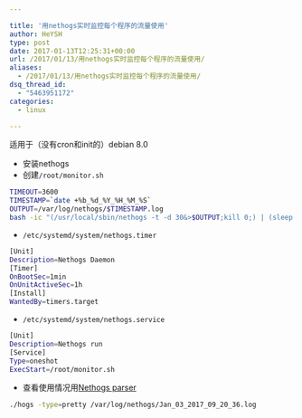 ```yaml
---

title: '用nethogs实时监控每个程序的流量使用'
author: HeYSH
type: post
date: 2017-01-13T12:25:31+00:00
url: /2017/01/13/用nethogs实时监控每个程序的流量使用/
aliases:
  - /2017/01/13/用nethogs实时监控每个程序的流量使用/
dsq_thread_id:
  - "5463951172"
categories:
  - linux

---
```

适用于（没有cron和init的）debian 8.0

-   安装nethogs
-   创建`/root/monitor.sh`

``` bash
TIMEOUT=3600
TIMESTAMP=`date +%b_%d_%Y_%H_%M_%S`
OUTPUT=/var/log/nethogs/$TIMESTAMP.log
bash -ic "(/usr/local/sbin/nethogs -t -d 30&>$OUTPUT;kill 0;) | (sleep $TIMEOUT;kill 0; )" 3>&1 2>/dev/null
```

-   `/etc/systemd/system/nethogs.timer`

``` bash
[Unit]
Description=Nethogs Daemon
[Timer]
OnBootSec=1min
OnUnitActiveSec=1h
[Install]
WantedBy=timers.target
```
-   `/etc/systemd/system/nethogs.service`

``` bash
[Unit]
Description=Nethogs run
[Service]
Type=oneshot
ExecStart=/root/monitor.sh
```
-   查看使用情况用[Nethogs parser](https://github.com/boopathi/nethogs-parser)

``` bash
./hogs -type=pretty /var/log/nethogs/Jan_03_2017_09_20_36.log
```

